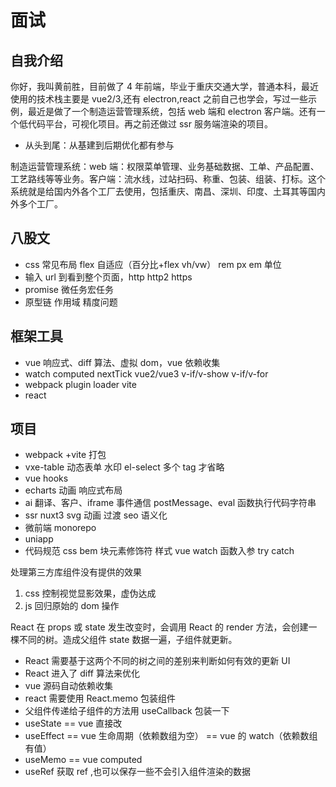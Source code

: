 # 面试

## 自我介绍

你好，我叫黄前胜，目前做了 4 年前端，毕业于重庆交通大学，普通本科，最近使用的技术栈主要是 vue2/3,还有 electron,react 之前自己也学会，写过一些示例，最近是做了一个制造运营管理系统，包括 web 端和 electron 客户端。还有一个低代码平台，可视化项目。再之前还做过 ssr 服务端渲染的项目。

- 从头到尾：从基建到后期优化都有参与

制造运营管理系统：web 端：权限菜单管理、业务基础数据、工单、产品配置、工艺路线等等业务。客户端：流水线，过站扫码、称重、包装、组装、打标。这个系统就是给国内外各个工厂去使用，包括重庆、南昌、深圳、印度、土耳其等国内外多个工厂。

## 八股文

- css 常见布局 flex 自适应（百分比+flex vh/vw） rem px em 单位
- 输入 url 到看到整个页面，http http2 https
- promise 微任务宏任务
- 原型链 作用域 精度问题

## 框架工具

- vue 响应式、diff 算法、虚拟 dom，vue 依赖收集
- watch computed nextTick vue2/vue3 v-if/v-show v-if/v-for
- webpack plugin loader vite
- react

## 项目

- webpack +vite 打包
- vxe-table 动态表单 水印 el-select 多个 tag 才省略
- vue hooks
- echarts 动画 响应式布局
- ai 翻译、客户、iframe 事件通信 postMessage、eval 函数执行代码字符串
- ssr nuxt3 svg 动画 过渡 seo 语义化
- 微前端 monorepo
- uniapp
- 代码规范 css bem 块元素修饰符 样式 vue watch 函数入参 try catch

处理第三方库组件没有提供的效果

1. css 控制视觉显影效果，虚伪达成
2. js 回归原始的 dom 操作

React 在 props 或 state 发生改变时，会调用 React 的 render 方法，会创建一棵不同的树。造成父组件 state 数据一遍，子组件就更新。

- React 需要基于这两个不同的树之间的差别来判断如何有效的更新 UI
- React 进入了 diff 算法来优化
- vue 源码自动依赖收集
- react 需要使用 React.memo 包装组件
- 父组件传递给子组件的方法用 useCallback 包装一下
- useState == vue 直接改
- useEffect == vue 生命周期（依赖数组为空） == vue 的 watch（依赖数组有值）
- useMemo == vue computed
- useRef 获取 ref ,也可以保存一些不会引入组件渲染的数据
